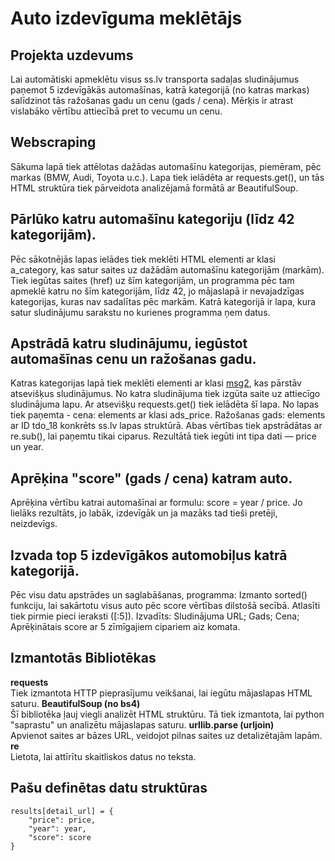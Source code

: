 # Auto izdevīguma meklētājs

## Projekta uzdevums

Lai automātiski apmeklētu visus ss.lv transporta sadaļas sludinājumus paņemot 5 izdevīgākās automašīnas, katrā kategorijā (no katras markas) salīdzinot tās ražošanas gadu un cenu (gads / cena). Mērķis ir atrast vislabāko vērtību attiecībā pret to vecumu un cenu.

## Webscraping

Sākuma lapā tiek attēlotas dažādas automašīnu kategorijas, piemēram, pēc markas (BMW, Audi, Toyota u.c.). Lapa tiek ielādēta ar requests.get(), un tās HTML struktūra tiek pārveidota analizējamā formātā ar BeautifulSoup.

## Pārlūko katru automašīnu kategoriju (līdz 42 kategorijām).

Pēc sākotnējās lapas ielādes tiek meklēti HTML elementi ar klasi a_category, kas satur saites uz dažādām automašīnu kategorijām (markām). Tiek iegūtas saites (href) uz šīm kategorijām, un programma pēc tam apmeklē katru no šīm kategorijām, līdz 42, jo mājaslapā ir nevajadzīgas kategorijas, kuras nav sadalītas pēc markām.
Katrā kategorijā ir lapa, kura satur sludinājumu sarakstu no kurienes programma ņem datus.

## Apstrādā katru sludinājumu, iegūstot automašīnas cenu un ražošanas gadu.

Katras kategorijas lapā tiek meklēti elementi ar klasi <ins>msg2</ins>, kas pārstāv atsevišķus sludinājumus. No katra sludinājuma tiek izgūta saite uz attiecīgo sludinājuma lapu. Ar atsevišķu requests.get() tiek ielādēta šī lapa. No lapas tiek paņemta - cena: elements ar klasi ads_price. Ražošanas gads: elements ar ID tdo_18 konkrēts ss.lv lapas struktūrā. Abas vērtības tiek apstrādātas ar re.sub(), lai paņemtu tikai ciparus. Rezultātā tiek iegūti int tipa dati — price un year.

## Aprēķina "score" (gads / cena) katram auto.

Aprēķina vērtību katrai automašīnai ar formulu: score = year / price. Jo lielāks rezultāts, jo labāk, izdevīgāk un ja mazāks tad tieši pretēji, neizdevīgs.

## Izvada top 5 izdevīgākos automobiļus katrā kategorijā.

Pēc visu datu apstrādes un saglabāšanas, programma:
Izmanto sorted() funkciju, lai sakārtotu visus auto pēc score vērtības dilstošā secībā.
Atlasīti tiek pirmie pieci ieraksti ([:5]).
Izvadīts:
Sludinājuma URL;
Gads;
Cena;
Aprēķinātais score ar 5 zīmīgajiem cipariem aiz komata.


## Izmantotās Bibliotēkas

 **requests**  
  Tiek izmantota HTTP pieprasījumu veikšanai, lai iegūtu mājaslapas HTML saturu. 
**BeautifulSoup (no bs4)**  
  Šī bibliotēka ļauj viegli analizēt HTML struktūru. Tā tiek izmantota, lai python "saprastu" un analizētu mājaslapas saturu.
 **urllib.parse (urljoin)**  
  Apvienot saites ar bāzes URL, veidojot pilnas saites uz detalizētajām lapām.
 **re**  
  Lietota, lai attīrītu skaitliskos datus no teksta.


## Pašu definētas datu struktūras

```
results[detail_url] = {
    "price": price,
    "year": year,
    "score": score
}
```
